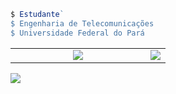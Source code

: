 ``` js
$ Estudante`
$ Engenharia de Telecomunicações
$ Universidade Federal do Pará
```

<table border="0" width="500">
<tbody>
    <tr>
  <td width="200"> 
    <center>
           <img src="https://stats-biel-code.vercel.app/api/top-langs/?username=gabrielfariasnunes&hide_progress=false&locale=pt-BR"/>
    </center>
  </td>
    <td>
     <img src="https://github.githubassets.com/images/mona-loading-default.gif"/>
  </td>
</tr>
  </tbody>
</table>
<img src="https://stats-biel-code.vercel.app/api?username=gabrielfariasnunes&show_icons=true&locale=pt-BR"/>

